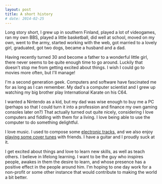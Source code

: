 ```yaml
---
layout: post
title: A short history
# date: 2014-02-25
---
```


Long story short, I grew up in southern Finland, played a lot of videogames, ran my own BBS, played a little basketball, did well at school, moved on my own, went to the army, started working with the web, got married to a lovely girl, graduated, got two dogs, became a husband and a dad.

Having recently turned 30 and become a father to a wonderful little girl, there never seems to be quite enough time to go around. Luckily that doesn't stop me from getting excited about things. I wish I could go to movies more often, but I'll manage!

I'm a second generation geek. Computers and software have fascinated me for as long as I can remember. My dad's a computer scientist and I grew up watching my big brother play International Karate on his C64.

I wanted a Nintendo as a kid, but my dad was wise enough to buy me a PC (perhaps so that I could turn it into a profession and finance my own gaming consoles later on?) That actually turned out quite nicely, considering I love computers and fiddling with them for a living. I love being able to use the computer to do something delightful.

I love music. I used to compose some [electronic tracks](http://rapumies.com), and we also enjoy [playing some cover tunes](https://www.facebook.com/badfinance) with friends. I have a guitar and I proudly suck at it.

I get excited about things and love to learn new skills, as well as teach others. I believe in lifelong learning. I want to be the guy who inspires people, awakes in them the desire to learn, and whose presence has a positive effect in the people around him. I'm hoping to one day work for a non-profit or some other instance that would contribute to making the world a bit better.

